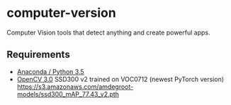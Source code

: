 # computer-version

Computer Vision tools that detect anything and create powerful apps.

## Requirements
- [Anaconda / Python 3.5](https://www.continuum.io/downloads)
- [OpenCV 3.0](http://opencv.org/)
SSD300 v2 trained on VOC0712 (newest PyTorch version)
https://s3.amazonaws.com/amdegroot-models/ssd300_mAP_77.43_v2.pth
